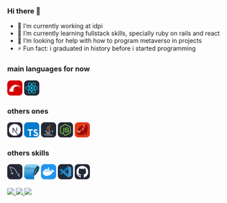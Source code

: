 ### Hi there 👋
- 🔭 I’m currently working at idpi
- 🌱 I’m currently learning fullstack skills, specially ruby on rails and react
- 🤔 I’m looking for help with how to program metaverso in projects
- ⚡ Fun fact: i graduated in history before i started programming 

<!-- Play Mario: https://dscarv27.github.io/marioJump/ <br>
Reveal your fate: https://dscarv27.github.io/maratona-explorer-i/ <br>
Link-tree: https://dscarv27.github.io/maratona-explorer-ii/ <br>
Who is that Pokemon?: https://dscarv27.github.io/consumindo-pokeAPI/ <br>
Link-tree eSports: https://dscarv27.github.io/nlw-esports/ -->

<!-- <div>
<a href="https://github.com/dscarv27">
<img height="160em" src="https://github-readme-stats.vercel.app/api/top-langs/?username=dscarv27&layout=compact&langs_count=7&theme=dracula"/>
</div> -->

<div style="display: inline_block">
  <h3>main languages for now</h3>
  <img src="https://github.com/tandpfun/skill-icons/raw/main/icons/Rails.svg" width="35" height="35" />
  <img src="https://github.com/tandpfun/skill-icons/raw/main/icons/React-Dark.svg" width="35" height="35" />
</div>
<div style="display: inline_block">
  <h3>others ones</h3>
    <img src="https://github.com/tandpfun/skill-icons/blob/main/icons/NextJS-Dark.svg" width="35" height="35" />
    <img src="https://github.com/tandpfun/skill-icons/raw/main/icons/TypeScript.svg" width="35" height="35" />
    <img src="https://github.com/tandpfun/skill-icons/raw/main/icons/Java-Dark.svg" width="35" height="35" />
    <img src="https://github.com/tandpfun/skill-icons/raw/main/icons/NodeJS-Dark.svg" width="35" height="35" />
    <img src="https://github.com/tandpfun/skill-icons/raw/main/icons/Ruby.svg" width="35" height="35" />
</div>
<div style="display: inline_block">
  <h3>others skills</h3>
<!--     <ims src="https://github.com/tandpfun/skill-icons/raw/main/icons/AWS-Dark.svg" width="35" height="35" /> -->
    <img src="https://github.com/tandpfun/skill-icons/blob/main/icons/MySQL-Dark.svg" width="35" height="35" />
    <img src="https://github.com/tandpfun/skill-icons/raw/main/icons/SQLite.svg" width="35" height="35" />
    <img src="https://github.com/tandpfun/skill-icons/blob/main/icons/Docker.svg" width="35" height="35" />
    <img src="https://github.com/tandpfun/skill-icons/raw/main/icons/VSCode-Dark.svg" width="35" height="35" />
    <img src="https://github.com/tandpfun/skill-icons/raw/main/icons/Github-Dark.svg" width="35" height="35" />
</div>
<br>
<a href= "https://www.twitter.com/dscarv27"><img src="https://img.shields.io/badge/Twitter-1DA1F2?style=for-the-badge&logo=twitter&logoColor=white">
<a href= "mailto:contato@dscarv27"><img src="https://img.shields.io/badge/Gmail-D14836?style=for-the-badge&logo=gmail&logoColor=white" target="_blank">
<a href= "https://www.linkedin.com/in/dscarv27" target="_blank"><img src="https://img.shields.io/badge/-LinkedIn-%230077B5?style=for-the-badge&logo=linkedin&logoColor=white" target="_blank">
  </body>
<!-- 
- 👯 I’m looking to collaborate on ...
- 💬 Ask me about ...
- 📫 How to reach me: look for dscarv27 on twitter and linkedin
- 😄 Pronouns: he/him -->
